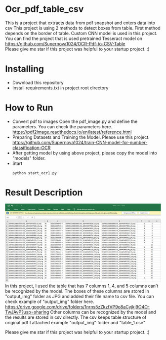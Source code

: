 # Ocr_pdf_table_csv
This is a project that extracts data from pdf snapshot and enters data into csv
This project is using 2 methods to detect boxes from table.
First method depends on the border of table.
Custom CNN model is used in this project.
You can find the project that is used pretrained Tesseract model on https://github.com/Supernova1024/OCR-Pdf-to-CSV-Table  
Please give me star if this project was helpful to your startup project. :)

# Installing
- Download this repository
- Install requirements.txt in project root directory

# How to Run
- Convert pdf to images
  Open the pdf_image.py and define the parameters.
  You can check the parameters here.
  https://pdf2image.readthedocs.io/en/latest/reference.html
- Preparing Datasets and Training the Model.
  Please use this project.
  https://github.com/Supernova1024/train-CNN-model-for-number-classification-OCR
- After getting model by using above project, please copy the model into "models" folder.
- Start
  ```
  python start_ocr1.py
  ```
 
# Result Description
  ![](https://github.com/topcoder20022/OCR-PDF-TABLE/blob/master/table_1.jpg)
  In this project, I used the table that has 7 columns
  1, 4, and 5 columns can't be recognized by the model.
  The boxes of these columns are stored in "output_img" folder as JPG and added their file name to csv file.
  You can check example of "output_img" folder here.
  https://drive.google.com/drive/folders/1nrns5zZkzfVP9o8aCyjkj9O4O-TwJAvP?usp=sharing
  Other columns can be recognized by the model and the results are stored in csv directly.
  The csv keeps table structure of original pdf
  I attached example "output_img" folder and "table_1.csv"

Please give me star if this project was helpful to your startup project. :)



  
